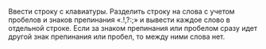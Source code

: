  Ввести строку с клавиатуры. Разделить строку на слова с учетом пробелов и знаков препинания «.!,?:;» и вывести каждое слово в отдельной строке. Если за знаком препинания или пробелом сразу идет другой знак препинания или пробел, то между ними слова нет.
